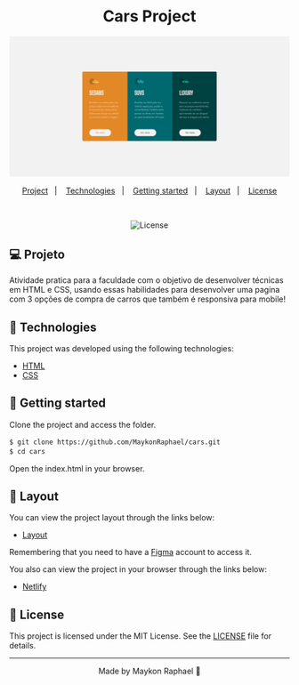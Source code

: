 <h1 align="center">
  Cars Project
</h1>

<div align="center">
  <img alt="Cars page" title="Cars page" src="./.github/page.png" />
</div>

<p align="center">
  <a href="#project">Project</a>&nbsp;&nbsp;&nbsp;|&nbsp;&nbsp;&nbsp;
  <a href="#-technologies">Technologies</a>&nbsp;&nbsp;&nbsp;|&nbsp;&nbsp;&nbsp;
  <a href="#-Getting started">Getting started</a>&nbsp;&nbsp;&nbsp;|&nbsp;&nbsp;&nbsp;
  <a href="#-layout">Layout</a>&nbsp;&nbsp;&nbsp;|&nbsp;&nbsp;&nbsp;
  <a href="#-license">License</a>
</p>

<br>

<p align="center">
  <img alt="License" src="https://img.shields.io/static/v1?label=license&message=MIT&color=E51C44&labelColor=0A1033">
</p>


## 💻 Projeto

Atividade pratica para a faculdade com o objetivo de desenvolver técnicas em HTML e CSS, usando essas habilidades para desenvolver uma pagina com 3 opções de compra de carros que também é responsiva para mobile!


## 🧪 Technologies

This project was developed using the following technologies:
 
- [HTML](https://developer.mozilla.org/pt-BR/docs/Web/HTML)
- [CSS](https://developer.mozilla.org/pt-BR/docs/Web/CSS)

## 🚀 Getting started

Clone the project and access the folder.

```bash
$ git clone https://github.com/MaykonRaphael/cars.git
$ cd cars
```

Open the index.html in your browser.

## 🔖 Layout

You can view the project layout through the links below:

- [Layout](https://www.figma.com/file/t81qJlFRy2EzEu34OuOcPR/3-column-preview-card-component?node-id=0%3A21&mode=dev)

Remembering that you need to have a [Figma](http://figma.com/) account to access it.

You also can view the project in your browser through the links below:
- [Netlify](https://cars-maykonraphael.netlify.app)

## 📝 License

This project is licensed under the MIT License. See the [LICENSE](LICENSE.md) file for details.

---
<p align="center">
  Made by Maykon Raphael 👋
</p>